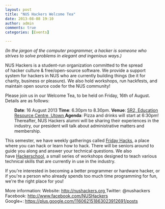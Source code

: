 ```yaml
---
layout: post
title: "NUS Hackers Welcome Tea"
date: 2013-08-08 19:10
author: admin
comments: true
categories: [Events]

---
```

<em>(In the jargon of the computer programmer, a hacker is someone who strives to solve problems in elegant and ingenious ways.)</em>

NUS Hackers is a student-run organization committed to the spread of hacker culture &amp; free/open-source software. We provide a support system for hackers in NUS who are currently building things (be it for charity, business or pleasure). We also hold workshops, run hackfests, and maintain open source code for the NUS community!

Please join us in our Welcome Tea, to be held on Friday, 16th of August. Details are as follows:
<p style="padding-left: 30px;"><strong>Date</strong>: 16 August 2013
<strong>Time</strong>: 6.30pm to 8.30pm.
<strong>Venue</strong>: <a href="/res//2011/12/fridayhacksmap.gif" target="_blank">SR2, Education Resource Centre, Utown
</a><strong>Agenda</strong>: Pizza and drinks will start at 6:30pm! Thereafter, NUS Hackers alumni will be sharing their experiences in the industry, our president will talk about administrative matters and membership.</p>
This semester, we have weekly gatherings called <a href="/fridayhacks/" target="_blank">Friday Hacks</a>, a place where you can hack or learn how to hack. There will be seniors around to guide you along and answer your technical questions. We also have <a href="http://school.nushackers.org/" target="_blank">Hackerschool</a>, a small series of workshops designed to teach various technical skills that are currently in use in the industry.

If you're interested in becoming a better programmer or hardware hacker, or if you're a person who already spends too much time programming for fun, we're the right place for you!
<div dir="ltr">More information:
Website: <a href="/" target="_blank">http://nushackers.org
</a>Twitter: @nushackers
Facebook: <a href="http://www.facebook.com/NUSHackers" target="_blank">http://www.facebook.com/NUSHackers
</a>Google+: <a href="https://plus.google.com/116062151863023912691/posts" target="_blank">https://plus.google.com/116062151863023912691/posts</a></div>
